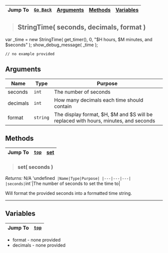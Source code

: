 |Jump To|[`Go Back`](Core-Index)|[Arguments](#arguments)|[Methods](#methods)|[Variables](#variables)|
|---|---|---|---|---|
>## StringTime( seconds, decimals, format )
 var _time = new StringTime( get_timer(), 0, "$H hours, $M minutes, and $seconds" );  show_debug_message( _time );
```GML
// no example provided
```
## Arguments
|Name|Type|Purpose|
|---|---|---|
|seconds|`int`|The number of seconds|
|decimals|`int`|How many decimals each time should contain|
|format|`string`|The display format, $H, $M and $S will be replaced with hours, minutes, and seconds|

## Methods
|Jump To|[`top`](#)|[**set**](#set-seconds-)|
|---|---|---|
> ### set( seconds )
*Returns:* N/A 'undefined`
|Name|Type|Purpose|
|---|---|---|
|seconds|`int`|The number of seconds to set the time to|

Will format the provided seconds into a formatted time string.
***

## Variables
|Jump To|[`top`](#)|
|---|---|
* format - none provided
* decimals - none provided
